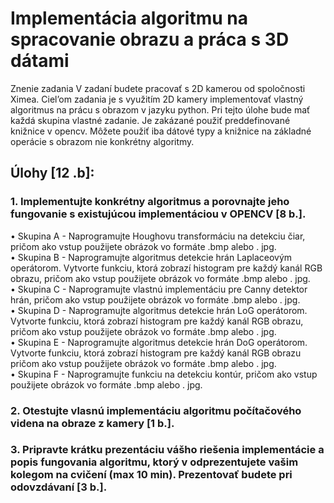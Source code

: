 # Implementácia algoritmu na spracovanie obrazu a práca s 3D dátami
Znenie zadania
V zadaní budete pracovať s 2D kamerou od spoločnosti Ximea. Ciel’om zadania je s využitím
2D kamery implementovať vlastný algoritmus na prácu s obrazom v jazyku python. Pri tejto
úlohe bude mať každá skupina vlastné zadanie. Je zakázané použiť preddefinované knižnice
v opencv. Môžete použiť iba dátové typy a knižnice na základné operácie s obrazom nie konkrétny algoritmy.
## Úlohy [12 .b]:
### 1. Implementujte konkrétny algoritmus a porovnajte jeho fungovanie s existujúcou implementáciou v OPENCV [8 b.].<br>
• Skupina A - Naprogramujte Houghovu transformáciu na detekciu čiar, pričom ako
vstup použijete obrázok vo formáte .bmp alebo . jpg.<br>
• Skupina B - Naprogramujte algoritmus detekcie hrán Laplaceovým operátorom.
Vytvorte funkciu, ktorá zobrazí histogram pre každý kanál RGB obrazu, pričom ako
vstup použijete obrázok vo formáte .bmp alebo . jpg.<br>
• Skupina C - Naprogramujte vlastnú implementáciu pre Canny detektor hrán, pričom ako vstup použijete obrázok vo formáte .bmp alebo . jpg.<br>
• Skupina D - Naprogramujte algoritmus detekcie hrán LoG operátorom. Vytvorte
funkciu, ktorá zobrazí histogram pre každý kanál RGB obrazu, pričom ako vstup
použijete obrázok vo formáte .bmp alebo . jpg.<br>
• Skupina E - Naprogramujte algoritmus detekcie hrán DoG operátorom. Vytvorte
funkciu, ktorá zobrazí histogram pre každý kanál RGB obrazu pričom ako vstup
použijete obrázok vo formáte .bmp alebo . jpg.<br>
• Skupina F - Naprogramujte funkciu na detekciu kontúr, pričom ako vstup použijete obrázok vo formáte .bmp alebo . jpg.<br>
### 2. Otestujte vlasnú implementáciu algoritmu počítačového videna na obraze z kamery [1 b.].
### 3. Pripravte krátku prezentáciu vášho riešenia implementácie a popis fungovania algoritmu, ktorý v odprezentujete vašim kolegom na cvičení (max 10 min). Prezentovať budete pri odovzdávaní [3 b.].<br>

